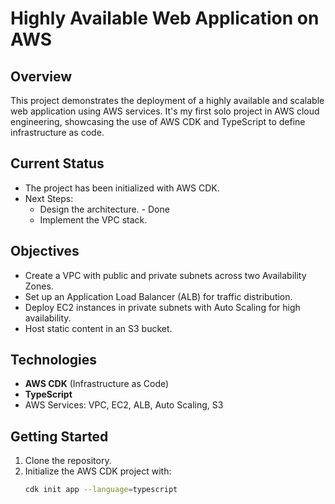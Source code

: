 
# Highly Available Web Application on AWS

## Overview
This project demonstrates the deployment of a highly available and scalable web application using AWS services. It's my first solo project in AWS cloud engineering, showcasing the use of AWS CDK and TypeScript to define infrastructure as code.

## Current Status
- The project has been initialized with AWS CDK.
- Next Steps:
  - Design the architecture. - Done 
  - Implement the VPC stack.

## Objectives
- Create a VPC with public and private subnets across two Availability Zones.
- Set up an Application Load Balancer (ALB) for traffic distribution.
- Deploy EC2 instances in private subnets with Auto Scaling for high availability.
- Host static content in an S3 bucket.

## Technologies
- **AWS CDK** (Infrastructure as Code)
- **TypeScript**
- AWS Services: VPC, EC2, ALB, Auto Scaling, S3

## Getting Started
1. Clone the repository.
2. Initialize the AWS CDK project with:
   ```bash
   cdk init app --language=typescript

